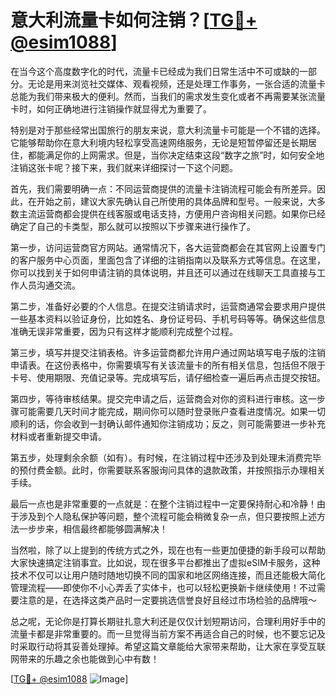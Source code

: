 # 意大利流量卡如何注销？[[TG💪+ @esim1088](https://t.me/s/esim1088)]

在当今这个高度数字化的时代，流量卡已经成为我们日常生活中不可或缺的一部分。无论是用来浏览社交媒体、观看视频，还是处理工作事务，一张合适的流量卡总能为我们带来极大的便利。然而，当我们的需求发生变化或者不再需要某张流量卡时，如何正确地进行注销操作就显得尤为重要了。

特别是对于那些经常出国旅行的朋友来说，意大利流量卡可能是一个不错的选择。它能够帮助你在意大利境内轻松享受高速网络服务，无论是短暂停留还是长期居住，都能满足你的上网需求。但是，当你决定结束这段“数字之旅”时，如何安全地注销这张卡呢？接下来，我们就来详细探讨一下这个问题。

首先，我们需要明确一点：不同运营商提供的流量卡注销流程可能会有所差异。因此，在开始之前，建议大家先确认自己所使用的具体品牌和型号。一般来说，大多数主流运营商都会提供在线客服或电话支持，方便用户咨询相关问题。如果你已经确定了自己的卡类型，那么就可以按照以下步骤来进行操作了。

第一步，访问运营商官方网站。通常情况下，各大运营商都会在其官网上设置专门的客户服务中心页面，里面包含了详细的注销指南以及联系方式等信息。在这里，你可以找到关于如何申请注销的具体说明，并且还可以通过在线聊天工具直接与工作人员沟通交流。

第二步，准备好必要的个人信息。在提交注销请求时，运营商通常会要求用户提供一些基本资料以验证身份，比如姓名、身份证号码、手机号码等等。确保这些信息准确无误非常重要，因为只有这样才能顺利完成整个过程。

第三步，填写并提交注销表格。许多运营商都允许用户通过网站填写电子版的注销申请表。在这份表格中，你需要填写有关该流量卡的所有相关信息，包括但不限于卡号、使用期限、充值记录等。完成填写后，请仔细检查一遍后再点击提交按钮。

第四步，等待审核结果。提交完申请之后，运营商会对你的资料进行审核。这一步骤可能需要几天时间才能完成，期间你可以随时登录账户查看进度情况。如果一切顺利的话，你会收到一封确认邮件通知你注销成功；反之，则可能需要进一步补充材料或者重新提交申请。

第五步，处理剩余余额（如有）。有时候，在注销过程中还涉及到处理未消费完毕的预付费金额。此时，你需要联系客服询问具体的退款政策，并按照指示办理相关手续。

最后一点也是非常重要的一点就是：在整个注销过程中一定要保持耐心和冷静！由于涉及到个人隐私保护等问题，整个流程可能会稍微复杂一点，但只要按照上述方法一步步来，相信最终都能够圆满解决！

当然啦，除了以上提到的传统方式之外，现在也有一些更加便捷的新手段可以帮助大家快速搞定注销事宜。比如说，现在很多平台都推出了虚拟eSIM卡服务，这种技术不仅可以让用户随时随地切换不同的国家和地区网络连接，而且还能极大简化管理流程——即使你不小心弄丢了实体卡，也可以轻松更换新卡继续使用！不过需要注意的是，在选择这类产品时一定要挑选信誉良好且经过市场检验的品牌哦～

总之呢，无论你是打算长期驻扎意大利还是仅仅计划短期访问，合理利用好手中的流量卡都是非常重要的。而一旦觉得当前方案不再适合自己的时候，也不要忘记及时采取行动将其妥善处理掉。希望这篇文章能给大家带来帮助，让大家在享受互联网带来的乐趣之余也能做到心中有数！

[[TG💪+ @esim1088](https://t.me/s/esim1088) ![Image](https://i.postimg.cc/4NQfJmqS/Snipaste-2025-05-13-00-14-12.png)]